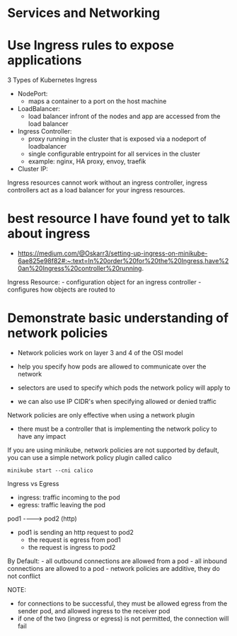 # Services and Networking 

# Use Ingress rules to expose applications 

3 Types of Kubernetes Ingress
- NodePort: 
    - maps a container to a port on the host machine 
- LoadBalancer: 
    - load balancer infront of the nodes and app are accessed from the load balancer 
- Ingress Controller: 
    - proxy running in the cluster that is exposed via a nodeport of loadbalancer
    - single configurable entrypoint for all services in the cluster
    - example: nginx, HA proxy, envoy, traefik
- Cluster IP:

Ingress resources cannot work without an ingress controller, ingress controllers act as a load balancer for your ingress resources.

# best resource I have found yet to talk about ingress
 - https://medium.com/@Oskarr3/setting-up-ingress-on-minikube-6ae825e98f82#:~:text=In%20order%20for%20the%20Ingress,have%20an%20Ingress%20controller%20running.


Ingress Resource: 
    - configuration object for an ingress controller
    - configures how objects are routed to


# Demonstrate basic understanding of network policies 

- Network policies work on layer 3 and 4 of the OSI model
- help you specify how pods are allowed to communicate over the network 

- selectors are used to specify which pods the network policy will apply to
- we can also use IP CIDR's when specifying allowed or denied traffic 

Network policies are only effective when using a network plugin
- there must be a controller that is implementing the network policy to have any impact

If you are using minikube, network policies are not supported by default, you can use a simple network policy plugin called calico 

``` minikube start --cni calico ``` 


Ingress vs Egress 
- ingress: traffic incoming to the pod 
- egress: traffic leaving the pod 


pod1 ----> pod2 
     (http)
- pod1 is sending an http request to pod2
    - the request is egress from pod1 
    - the request is ingress to pod2   


By Default:
    - all outbound connections are allowed from a pod
    - all inbound connections are allowed to a pod 
    - network policies are additive, they do not conflict

NOTE: 
 - for connections to be successful, they must be allowed egress from the sender pod, and allowed ingress to the receiver pod
 - if one of the two (ingress or egress) is not permitted, the connection will fail

